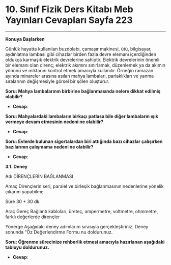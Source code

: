 # 10. Sınıf Fizik Ders Kitabı Meb Yayınları Cevapları Sayfa 223

---

**Konuya Başlarken**

Günlük hayatta kullanılan buzdolabı, çamaşır makinesi, ütü, bilgisayar, aydınlatma lambası gibi cihazlar birden fazla devre elemanı içerdiğinden oldukça karmaşık elektrik devrelerine sahiptir. Elektrik devrelerinin önemli bir elemanı olan direnç; elektrik akımını sınırlamak, düzenlemek ya da akımın yönünü ve miktarını kontrol etmek amacıyla kullanılır. Örneğin ramazan ayında minareler arasına asılan mahya lambaları, parlaklıkları ve yanma sıralarının değişmesiyle görsel bir şölen oluşturur.

**Soru: Mahya lambalarının birbirine bağlanmasında nelere dikkat edilmiş olabilir?**

-   **Cevap**:

**Soru: Mahyalardaki lambaların birkaçı patlasa bile diğer lambaların ışık vermeye devam etmesinin nedeni ne olabilir?**

-   **Cevap**:

**Soru: Evlerde bulunan sigortalardan biri attığında bazı cihazlar çalışırken bazılarının çalışmama nedeni ne olabilir?**

-   **Cevap**:

**3.1. Deney**

Adı DİRENÇLERİN BAĞLANMASI

 Amaç Dirençlerin seri, paralel ve birleşik bağlanmasının nedenlerine yönelik çıkarım yapabilme

 Süre 30 + 30 dk.

 Araç Gereç Bağlantı kabloları, üreteç, ampermetre, voltmetre, ohmmetre, farklı değerlerde dirençler

 Yönerge Aşağıdaki deney adımlarım sırasıyla gerçekleştiriniz. Deney sonunda “Öz Değerlendirme Formu nu doldurunuz.

**Soru: Öğrenme sürecinize rehberlik etmesi amacıyla hazırlanan aşağıdaki tabloyu doldurunuz.**

-   **Cevap**: